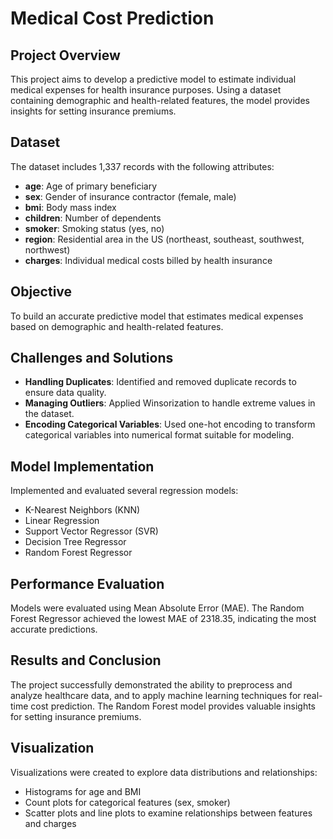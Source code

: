 # Medical Cost Prediction

## Project Overview
This project aims to develop a predictive model to estimate individual medical expenses for health insurance purposes. Using a dataset containing demographic and health-related features, the model provides insights for setting insurance premiums.

## Dataset
The dataset includes 1,337 records with the following attributes:
- **age**: Age of primary beneficiary
- **sex**: Gender of insurance contractor (female, male)
- **bmi**: Body mass index
- **children**: Number of dependents
- **smoker**: Smoking status (yes, no)
- **region**: Residential area in the US (northeast, southeast, southwest, northwest)
- **charges**: Individual medical costs billed by health insurance

## Objective
To build an accurate predictive model that estimates medical expenses based on demographic and health-related features.

## Challenges and Solutions
- **Handling Duplicates**: Identified and removed duplicate records to ensure data quality.
- **Managing Outliers**: Applied Winsorization to handle extreme values in the dataset.
- **Encoding Categorical Variables**: Used one-hot encoding to transform categorical variables into numerical format suitable for modeling.

## Model Implementation
Implemented and evaluated several regression models:
- K-Nearest Neighbors (KNN)
- Linear Regression
- Support Vector Regressor (SVR)
- Decision Tree Regressor
- Random Forest Regressor

## Performance Evaluation
Models were evaluated using Mean Absolute Error (MAE). The Random Forest Regressor achieved the lowest MAE of 2318.35, indicating the most accurate predictions.

## Results and Conclusion
The project successfully demonstrated the ability to preprocess and analyze healthcare data, and to apply machine learning techniques for real-time cost prediction. The Random Forest model provides valuable insights for setting insurance premiums.

## Visualization
Visualizations were created to explore data distributions and relationships:
- Histograms for age and BMI
- Count plots for categorical features (sex, smoker)
- Scatter plots and line plots to examine relationships between features and charges
